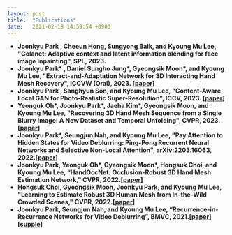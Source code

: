 ```yaml
---
layout: post
title:  "Publications"
date:   2021-02-18 14:59:54 +0900
---
```

- <strong><strong>Joonkyu Park </strong>, Cheeun Hong, Sungyong Baik, and Kyoung Mu Lee, "Colanet: Adaptive context
and latent information blending for face image inpainting", SPL, 2023.
- <strong>Joonkyu Park* </strong>, Daniel Sungho Jung\*, Gyeongsik Moon\*, and Kyoung Mu Lee, "Extract-and-Adaptation Network for 3D Interacting Hand Mesh Recovery", ICCVW (Oral), 2023. [[paper](https://openaccess.thecvf.com/content/ICCV2023W/CV4Metaverse/papers/Park_Extract-and-Adaptation_Network_for_3D_Interacting_Hand_Mesh_Recovery_ICCVW_2023_paper.pdf)]
- <strong>Joonkyu Park </strong>, Sanghyun Son, and Kyoung Mu Lee, "Content-Aware Local GAN for Photo-Realistic Super-Resolution", ICCV, 2023. [[paper](https://openaccess.thecvf.com/content/ICCV2023/papers/Park_Content-Aware_Local_GAN_for_Photo-Realistic_Super-Resolution_ICCV_2023_paper.pdf)]
- Yeonguk Oh\*, <strong>Joonkyu Park*</strong>, Jaeha Kim\*, Gyeongsik Moon, and Kyoung Mu Lee, "Recovering 3D Hand Mesh Sequence from a Single Blurry Image:
A New Dataset and Temporal Unfolding", CVPR, 2023. [[paper](https://arxiv.org/pdf/2303.15417.pdf)]
- <strong>Joonkyu Park*</strong>, Seungjun Nah, and Kyoung Mu Lee, "Pay Attention to Hidden States for Video Deblurring: Ping-Pong Recurrent Neural Networks and Selective Non-Local Attention", arXiv:2203.16063, 2022.[[paper](https://arxiv.org/abs/2203.16063)]
- <strong>Joonkyu Park</strong>, Yeonguk Oh\*, Gyeongsik Moon\*, Hongsuk Choi, and Kyoung Mu Lee, “HandOccNet: Occlusion-Robust 3D Hand Mesh Estimation Network,” CVPR, 2022.[[paper](https://arxiv.org/abs/2203.14564)]
- Hongsuk Choi, Gyeongsik Moon, <strong>Joonkyu Park</strong>, and Kyoung Mu Lee, "Learning to Estimate Robust 3D Human Mesh from In-the-Wild Crowded Scenes," CVPR, 2022.[[paper](https://arxiv.org/pdf/2104.07300.pdf)]
- <strong>Joonkyu Park</strong>, Seungjun Nah, and Kyoung Mu Lee, “Recurrence-in-Recurrence Networks for Video Deblurring”, BMVC, 2021.[[paper](https://www.bmvc2021-virtualconference.com/assets/papers/0149.pdf)] [[supple](https://www.bmvc2021-virtualconference.com/assets/supp/0149_supp.zip)]



[jekyll-docs]: http://jekyllrb.com/docs/home
[jekyll-gh]:   https://github.com/jekyll/jekyll
[jekyll-talk]: https://talk.jekyllrb.com/
